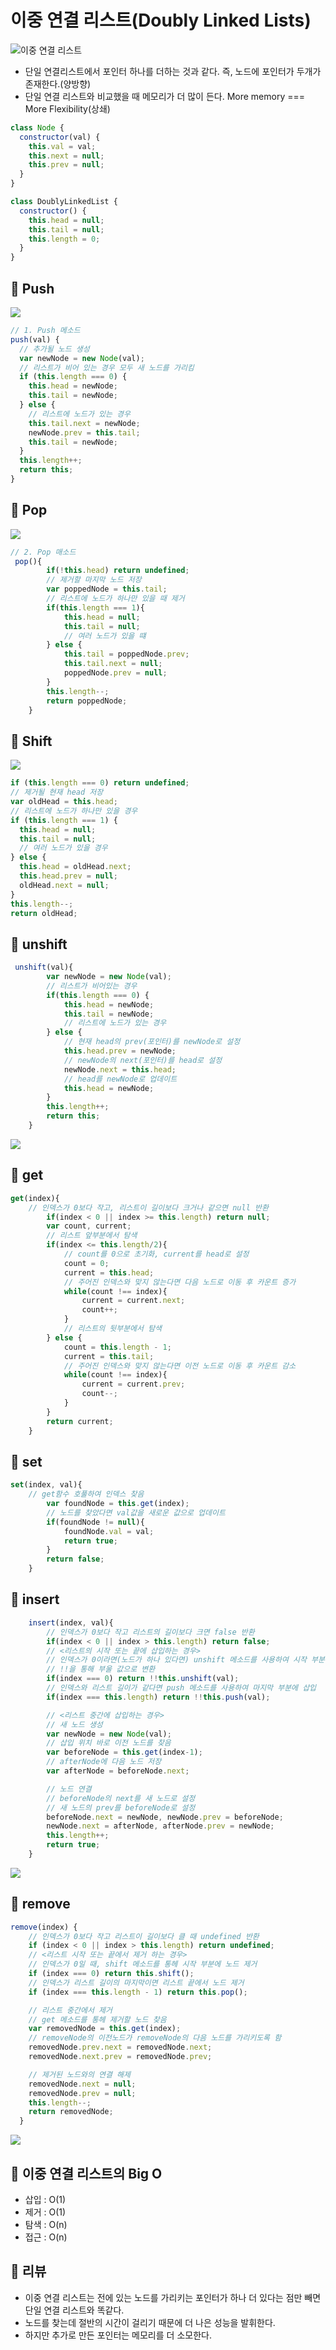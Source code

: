 # 이중 연결 리스트(Doubly Linked Lists)

![이중 연결 리스트](https://velog.velcdn.com/images%2Fjangws%2Fpost%2F6e536fa6-3f53-4dc8-af5c-5ae285c49372%2F3.jpg)

- 단일 연결리스트에서 포인터 하나를 더하는 것과 같다. 즉, 노드에 포인터가 두개가 존재한다.(양방향)
- 단일 연결 리스트와 비교했을 때 메모리가 더 많이 든다. More memory === More Flexibility(상쇄)

```javascript
class Node {
  constructor(val) {
    this.val = val;
    this.next = null;
    this.prev = null;
  }
}

class DoublyLinkedList {
  constructor() {
    this.head = null;
    this.tail = null;
    this.length = 0;
  }
}
```

## 📌 Push

<img src="../images/이중 연결 리스트-Push.jpg">

```javascript
// 1. Push 메소드
push(val) {
  // 추가될 노드 생성
  var newNode = new Node(val);
  // 리스트가 비어 있는 경우 모두 새 노드를 가리킴
  if (this.length === 0) {
    this.head = newNode;
    this.tail = newNode;
  } else {
    // 리스트에 노드가 있는 경우
    this.tail.next = newNode;
    newNode.prev = this.tail;
    this.tail = newNode;
  }
  this.length++;
  return this;
}

```

## 📌 Pop

<img src="../images/이중 연결 리스트-Pop.jpg">

```javascript
// 2. Pop 매소드
 pop(){
        if(!this.head) return undefined;
        // 제거할 마지막 노드 저장
        var poppedNode = this.tail;
        // 리스트에 노드가 하나만 있을 때 제거
        if(this.length === 1){
            this.head = null;
            this.tail = null;
            // 여러 노드가 있을 떄
        } else {
            this.tail = poppedNode.prev;
            this.tail.next = null;
            poppedNode.prev = null;
        }
        this.length--;
        return poppedNode;
    }
```

## 📌 Shift

<img src="../images/이중 연결 리스트-Shift.jpg">

```javascript
if (this.length === 0) return undefined;
// 제거될 현재 head 저장
var oldHead = this.head;
// 리스트에 노드가 하나만 있을 경우
if (this.length === 1) {
  this.head = null;
  this.tail = null;
  // 여러 노드가 있을 경우
} else {
  this.head = oldHead.next;
  this.head.prev = null;
  oldHead.next = null;
}
this.length--;
return oldHead;
```

## 📌 unshift

```javascript
 unshift(val){
        var newNode = new Node(val);
        // 리스트가 비어있는 경우
        if(this.length === 0) {
            this.head = newNode;
            this.tail = newNode;
            // 리스트에 노드가 있는 경우
        } else {
            // 현재 head의 prev(포인터)를 newNode로 설정
            this.head.prev = newNode;
            // newNode의 next(포인터)를 head로 설정
            newNode.next = this.head;
            // head를 newNode로 업데이트
            this.head = newNode;
        }
        this.length++;
        return this;
    }
```

<img src="../images/이중 연결 리스트-unshift.jpg">

## 📌 get

```javascript
get(index){
    // 인덱스가 0보다 작고, 리스트이 길이보다 크거나 같으면 null 반환
        if(index < 0 || index >= this.length) return null;
        var count, current;
        // 리스트 앞부분에서 탐색
        if(index <= this.length/2){
            // count를 0으로 초기화, current를 head로 설정
            count = 0;
            current = this.head;
            // 주어진 인덱스와 맞지 않는다면 다음 노드로 이동 후 카운트 증가
            while(count !== index){
                current = current.next;
                count++;
            }
            // 리스트의 뒷부분에서 탐색
        } else {
            count = this.length - 1;
            current = this.tail;
            // 주어진 인덱스와 맞지 않는다면 이전 노드로 이동 후 카운트 감소
            while(count !== index){
                current = current.prev;
                count--;
            }
        }
        return current;
    }
```

## 📌 set

```javascript
set(index, val){
    // get함수 호풀하여 인덱스 찾음
        var foundNode = this.get(index);
        // 노드를 찾았다면 val값을 새로운 값으로 업데이트
        if(foundNode != null){
            foundNode.val = val;
            return true;
        }
        return false;
    }
```

## 📌 insert

```javascript
    insert(index, val){
        // 인덱스가 0보다 작고 리스트의 길이보다 크면 false 반환
        if(index < 0 || index > this.length) return false;
        // <리스트의 시작 또는 끝에 삽입하는 경우>
        // 인덱스가 0이라면(노드가 하나 있다면) unshift 메소드를 사용하여 시작 부분에 삽입
        // !!을 통해 부울 값으로 변환
        if(index === 0) return !!this.unshift(val);
        // 인덱스와 리스트 길이가 같다면 push 메소드를 사용하여 마지막 부분에 삽입
        if(index === this.length) return !!this.push(val);

        // <리스트 중간에 삽입하는 경우>
        // 새 노드 생성
        var newNode = new Node(val);
        // 삽입 위치 바로 이전 노드를 찾음
        var beforeNode = this.get(index-1);
        // afterNode에 다음 노드 저장
        var afterNode = beforeNode.next;

        // 노드 연결
        // beforeNode의 next를 새 노드로 설정
        // 새 노드의 prev를 beforeNode로 설정
        beforeNode.next = newNode, newNode.prev = beforeNode;
        newNode.next = afterNode, afterNode.prev = newNode;
        this.length++;
        return true;
    }
```

<img src="../images/이중 연결 리스트-insert.jpg">

## 📌 remove

```javascript
remove(index) {
    // 인덱스가 0보다 작고 리스트이 길이보다 클 때 undefined 반환
    if (index < 0 || index > this.length) return undefined;
    // <리스트 시작 또는 끝에서 제거 하는 경우>
    // 인덱스가 0일 때, shift 메소드를 통헤 시작 부분에 노드 제거
    if (index === 0) return this.shift();
    // 인덱스가 리스트 길이의 마지막이면 리스트 끝에서 노드 제거
    if (index === this.length - 1) return this.pop();

    // 리스트 중간에서 제거
    // get 메소드를 통헤 제거할 노드 찾음
    var removedNode = this.get(index);
    // removeNode의 이전노드가 removeNode의 다음 노드를 가리키도록 함
    removedNode.prev.next = removedNode.next;
    removedNode.next.prev = removedNode.prev;

    // 제거된 노드와의 연결 해제
    removedNode.next = null;
    removedNode.prev = null;
    this.length--;
    return removedNode;
  }

```

<img src="../images/이중 연결 리스트-remove.png">

## 📌 이중 연결 리스트의 Big O

- 삽입 : O(1)
- 제거 : O(1)
- 탐색 : O(n)
- 접근 : O(n)

## 📌 리뷰

- 이중 연결 리스트는 전에 있는 노드를 가리키는 포인터가 하나 더 있다는 점만 빼면 단일 연결 리스트와 똑같다.
- 노드를 찾는데 절반의 시간이 걸리기 때문에 더 나은 성능을 발휘한다.
- 하지만 추가로 만든 포인터는 메모리를 더 소모한다.

